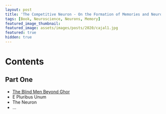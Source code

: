 ```yaml
---
layout: post
title: 'The Competitive Neuron - On the Formation of Memories and Neuronal Specialization'
tags: [Book, Neuroscience, Neurons, Memory]
featured_image_thumbnail: 
featured_image: assets/images/posts/2020/cajal1.jpg
featured: true
hidden: true
---
```


# Contents
## Part One 
* [The Blind Men Beyond Ghor](lums.blog/the-blind-men-beyond-ghor)
* E Pluribus Unum
* The Neuron 
* ...